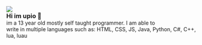 <div align="center" style="text-align: left;">
    <img src="https://discordsvgcreator.pythonanywhere.com/getUserProfile/1177722124035706931?showID=false" /><br>
    <h3 style="margin:0;">Hi im upio 👋</h3>
    <p style="margin:0;">im a 13 year old mostly self taught programmer. I am able to <br>write in multiple languages such as: HTML, CSS, JS, Java, Python, C#, C++, lua, luau</p>
</div>
